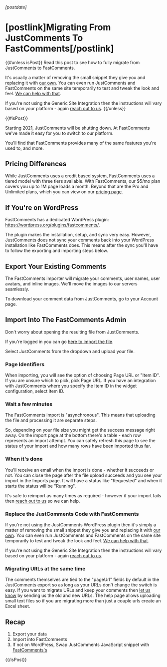###### [postdate]
# [postlink]Migrating From JustComments To FastComments[/postlink]

{{#unless isPost}}
Read this post to see how to fully migrate from JustComments to FastComments.

It's usually a matter of removing the small snippet they give you and replacing it with <a href="https://fastcomments.com/auth/my-account/get-acct-code" target="_blank">our own</a>.
You can even run JustComments and FastComments on the same site temporarily to test and tweak the look and feel. <a href="https://fastcomments.com/auth/my-account/help" target="_blank">We can help with that</a>.

If you're not using the Generic Site Integration then the instructions will vary based on your platform - again <a href="https://fastcomments.com/auth/my-account/help" target="_blank">reach out to us</a>.
{{/unless}}

{{#isPost}}

Starting 2021, JustComments will be shutting down. At FastComments we've made it easy for you to switch to our platform.

You'll find that FastComments provides many of the same features you're used to, and more.

## Pricing Differences

While JustComments uses a credit based system, FastComments uses a tiered model with three tiers available. With FastComments, our $5/mo plan
covers you up to 1M page loads a month. Beyond that are the Pro and Unlimited plans, which you can view on our <a href="https://fastcomments.com/traffic-pricing" target="_blank">pricing page</a>.

## If You're on WordPress

FastComments has a dedicated WordPress plugin: <a href="https://wordpress.org/plugins/fastcomments/" target="_blank">https://wordpress.org/plugins/fastcomments/</a>.

The plugin makes the installation, setup, and sync very easy. However, JustComments does not sync your comments back into your WordPress installation like FastComments
does. This means after the sync you'll have to follow the exporting and importing steps below.

## Export Your Existing Comments

The FastComments importer will migrate your comments, user names, user avatars, and inline images. We'll move the images to our servers seamlessly.

To download your comment data from JustComments, go to your Account page.

## Import Into The FastComments Admin

Don't worry about opening the resulting file from JustComments.

If you're logged in you can go <a href="https://fastcomments.com/auth/my-account/manage-data/import" target="_blank">here to import the file</a>.

Select JustComments from the dropdown and upload your file.

### Page Identifiers

When importing, you will see the option of choosing Page URL or "Item ID". If you are unsure which to pick, pick Page URL. If you have an integration with JustComments
where you specify the Item ID in the widget configuration, select Item ID.

### Wait a few minutes

The FastComments import is "asynchronous". This means that uploading the file and processing it are separate steps.

So, depending on your file size you might get the success message right away. On the import page at the bottom there's a table - each row represents an import attempt.
You can safely refresh this page to see the status of your import and how many rows have been imported thus far.

### When it's done

You'll receive an email when the import is done - whether it succeeds or not. You can close the page after the file upload succeeds and you see your import in the Imports page. It will have a status like "Requested" and when it starts the status will be "Running".

It's safe to reimport as many times as required - however if your import fails then <a href="https://fastcomments.com/auth/my-account/help" target="_blank">reach out to us</a> so we can help.

### Replace the JustComments Code with FastComments

If you're not using the JustComments WordPress plugin then it's simply a matter of removing the small snippet they give you and replacing it with <a href="https://fastcomments.com/auth/my-account/get-acct-code" target="_blank">our own</a>.
You can even run JustComments and FastComments on the same site temporarily to test and tweak the look and feel. <a href="https://fastcomments.com/auth/my-account/help" target="_blank">We can help with that</a>.

If you're not using the Generic Site Integration then the instructions will vary based on your platform - again <a href="https://fastcomments.com/auth/my-account/help" target="_blank">reach out to us</a>.

### Migrating URLs at the same time

The comments themselves are tied to the "pageUrl" fields by default in the JustComments export so as long as your URLs don't change the switch is easy. If you want to migrate URLs and keep your
comments then <a href="https://fastcomments.com/auth/my-account/help" target="_blank">let us know</a> by sending us the old and new URLs. The help page allows uploading small text files so if
you are migrating more than just a couple urls create an Excel sheet.

## Recap

1. Export your data
2. Import into FastComments
3. If not on WordPress, Swap JustComments JavaScript snippet with <a href="https://fastcomments.com/auth/my-account/get-acct-code" target="_blank">FastComments's</a>

{{/isPost}}

